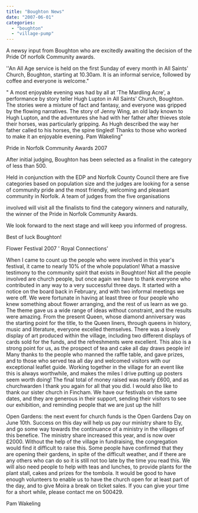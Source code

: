 ```yaml
---
title: "Boughton News"
date: "2007-06-01"
categories: 
  - "boughton"
  - "village-pump"
---
```


A newsy input from Boughton who are excitedly awaiting the decision of the Pride Of norfolk Community awards.

''An All Age service is held on the first Sunday of every month in All Saints' Church, Boughton, starting at 10.30am. It is an informal service, followed by coffee and everyone is welcome."

" A most enjoyable evening was had by all at 'The Mardling Acre', a performance by story teller Hugh Lupton in All Saints' Church, Boughton. The stories were a mixture of fact and fantasy, and everyone was gripped by the flowing narratives. The story of Jenny Wing, an old lady known to Hugh Lupton, and the adventures she had with her father after thieves stole their horses, was particularly gripping. As Hugh described the way her father called to his horses, the spine tingled! Thanks to those who worked to make it an enjoyable evening. Pam Wakeling"

Pride in Norfolk Community Awards 2007

After initial judging, Boughton has been selected as a finalist in the category of less than 500.

Held in conjunction with the EDP and Norfolk County Council there are five categories based on population size and the judges are looking for a sense of community pride and the most friendly, welcoming and pleasant community in Norfolk. A team of judges from the five organisations

involved will visit all the finalists to find the category winners and naturally, the winner of the Pride in Norfolk Community Awards.

We look forward to the next stage and will keep you informed of progress.

Best of luck Boughton!

Flower Festival 2007 ' Royal Connections'

When I came to count up the people who were involved in this year's festival, it came to nearly 10% of the whole population! What a massive testimony to the community spirit that exists in Boughton! Not all the people involved are church people, but once again we have to thank everyone who contributed in any way to a very successful three days. It started with a notice on the board back in February, and with two informal meetings we were off. We were fortunate in having at least three or four people who knew something about flower arranging, and the rest of us learn as we go. The theme gave us a wide range of ideas without constraint, and the results were amazing. From the present Queen, whose diamond anniversary was the starting point for the title, to the Queen liners, through queens in history, music and literature, everyone excelled themselves. There was a lovely display of art produced within the village, including two different displays of cards sold for the funds, and the refreshments were excellent. This also is a strong point for us, as the prospect of tea and cake all day draws people in! Many thanks to the people who manned the raffle table, and gave prizes, and to those who served tea all day and welcomed visitors with our exceptional leaflet guide. Working together in the village for an event like this is always worthwhile, and makes the miles I drive putting up posters seem worth doing! The final total of money raised was nearly £600, and as churchwarden I thank you again for all that you did. I would also like to thank our sister church in Fincham. We have our festivals on the same dates, and they are generous in their support, sending their visitors to see our exhibition, and reminding people that we are just up the hill!

Open Gardens: the next event for church funds is the Open Gardens Day on June 10th. Success on this day will help us pay our ministry share to Ely, and go some way towards the continuance of a ministry in the villages of this benefice. The ministry share increased this year, and is now over £2000. Without the help of the village in fundraising, the congregation would find it difficult to raise this. Some people have confirmed that they are opening their gardens, in spite of the difficult weather, and if there are any others who can do so it is still not too late by the time you read this. We will also need people to help with teas and lunches, to provide plants for the plant stall, cakes and prizes for the tombola. It would be good to have enough volunteers to enable us to have the church open for at least part of the day, and to give Moira a break on ticket sales. If you can give your time for a short while, please contact me on 500429.

Pam Wakeling
